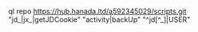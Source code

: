 ql repo https://hub.hanada.ltd/a592345029/scripts.git "jd_|jx_|getJDCookie" "activity|backUp" "^jd[^_]|USER"
